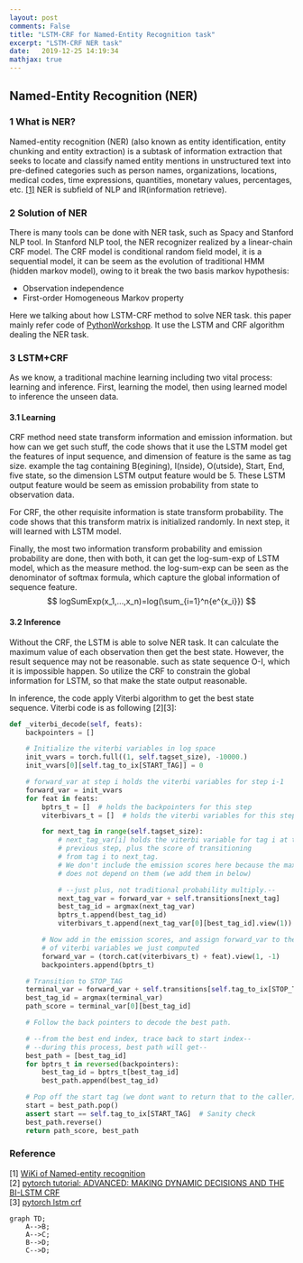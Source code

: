 ```yaml
---
layout: post
comments: False
title: "LSTM-CRF for Named-Entity Recognition task"
excerpt: "LSTM-CRF NER task"
date:   2019-12-25 14:19:34
mathjax: true
---
```


##  Named-Entity Recognition (NER)
### 1 What is NER?
Named-entity recognition (NER) (also known as entity identification, entity chunking and entity extraction) 
is a subtask of information extraction that seeks to locate and classify named entity mentions 
in unstructured text into pre-defined categories such as person names, organizations, 
locations, medical codes, time expressions, quantities, monetary values, percentages, etc. [[1]](#1)
NER is subfield of NLP and IR(information retrieve).

### 2 Solution of NER
There is many tools can be done with NER task, such as Spacy and Stanford NLP tool.
In Stanford NLP tool, the NER recognizer realized by a linear-chain CRF model.
The CRF model is conditional random field model, it is a sequential model, it can be seem as
the evolution of traditional HMM (hidden markov model), owing to it break the two basis markov hypothesis:

- Observation independence
- First-order Homogeneous Markov property

Here we talking about how LSTM-CRF method to solve NER task. this paper mainly refer code of [PythonWorkshop](https://github.com/PythonWorkshop/intro-to-nlp-with-pytorch). It use the LSTM and CRF algorithm dealing the NER task.

### 3 LSTM+CRF
As we know, a traditional machine learning including two vital process: learning and inference.
First, learning the model, then using learned model to inference the unseen data.
#### 3.1 Learning
CRF method need state transform information and emission information. but how can we get such stuff,
the code shows that it use the LSTM model get the features of input sequence, and dimension of feature is the same as tag size.
example the tag containing B(egining), I(nside), O(utside), Start, End, five state, so the dimension LSTM output feature would be 5.
These LSTM output feature would be seem as emission probability from state to observation data.

For CRF, the other requisite information is state transform probability. 
The code shows that this transform matrix is initialized randomly.
In next step, it will learned with LSTM model.

Finally, the most two information transform probability and emission probability are done, then with both, it can get the log-sum-exp of LSTM model, which as the measure method.
the log-sum-exp can be seen as the denominator of softmax formula, which capture the global information of sequence feature.
$$
logSumExp(x_1,...,x_n)=log(\sum_{i=1}^n{e^{x_i}})
$$


#### 3.2 Inference
Without the CRF, the LSTM is able to solve NER task. It can calculate the maximum value of each observation then get the best state.
However, the result sequence may not be reasonable. such as state sequence O-I, which it is impossible happen.
So utilize the CRF to constrain the global information for LSTM, so that make the state output reasonable.

In inference, the code apply Viterbi algorithm to get the best state sequence. Viterbi code is as following [2][3]: 

```python
def _viterbi_decode(self, feats):
	backpointers = []

	# Initialize the viterbi variables in log space
	init_vvars = torch.full((1, self.tagset_size), -10000.)
	init_vvars[0][self.tag_to_ix[START_TAG]] = 0

	# forward_var at step i holds the viterbi variables for step i-1
	forward_var = init_vvars
	for feat in feats:
		bptrs_t = []  # holds the backpointers for this step
		viterbivars_t = []  # holds the viterbi variables for this step

		for next_tag in range(self.tagset_size):
			# next_tag_var[i] holds the viterbi variable for tag i at the
			# previous step, plus the score of transitioning
			# from tag i to next_tag.
			# We don't include the emission scores here because the max
			# does not depend on them (we add them in below)

			# --just plus, not traditional probability multiply.--
			next_tag_var = forward_var + self.transitions[next_tag]
			best_tag_id = argmax(next_tag_var)
			bptrs_t.append(best_tag_id)
			viterbivars_t.append(next_tag_var[0][best_tag_id].view(1))

		# Now add in the emission scores, and assign forward_var to the set
		# of viterbi variables we just computed
		forward_var = (torch.cat(viterbivars_t) + feat).view(1, -1)
		backpointers.append(bptrs_t)

	# Transition to STOP_TAG
	terminal_var = forward_var + self.transitions[self.tag_to_ix[STOP_TAG]]
	best_tag_id = argmax(terminal_var)
	path_score = terminal_var[0][best_tag_id]

	# Follow the back pointers to decode the best path.

	# --from the best end index, trace back to start index--
	# --during this process, best path will get--
	best_path = [best_tag_id]
	for bptrs_t in reversed(backpointers):
		best_tag_id = bptrs_t[best_tag_id]
		best_path.append(best_tag_id)

	# Pop off the start tag (we dont want to return that to the caller)
	start = best_path.pop()
	assert start == self.tag_to_ix[START_TAG]  # Sanity check
	best_path.reverse()
	return path_score, best_path
```


### Reference
[1] [WiKi of Named-entity recognition](https://en.wikipedia.org/wiki/Named-entity_recognition)  
[2] [pytorch tutorial: ADVANCED: MAKING DYNAMIC DECISIONS AND THE BI-LSTM CRF](https://pytorch.org/tutorials/beginner/nlp/advanced_tutorial.html#sphx-glr-beginner-nlp-advanced-tutorial-py)  
[3] [pytorch lstm crf](https://blog.csdn.net/Jason__Liang/article/details/81772632)

```mermaid
graph TD;   
    A-->B;
    A-->C;
    B-->D;
    C-->D;
```

